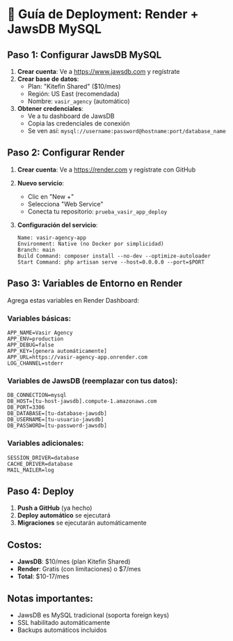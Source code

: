# 🚀 Guía de Deployment: Render + JawsDB MySQL

## Paso 1: Configurar JawsDB MySQL

1. **Crear cuenta**: Ve a https://www.jawsdb.com y regístrate
2. **Crear base de datos**:
   - Plan: "Kitefin Shared" ($10/mes)
   - Región: US East (recomendada)
   - Nombre: `vasir_agency` (automático)
3. **Obtener credenciales**:
   - Ve a tu dashboard de JawsDB
   - Copia las credenciales de conexión
   - Se ven así: `mysql://username:password@hostname:port/database_name`

## Paso 2: Configurar Render

1. **Crear cuenta**: Ve a https://render.com y regístrate con GitHub
2. **Nuevo servicio**:
   - Clic en "New +"
   - Selecciona "Web Service"
   - Conecta tu repositorio: `prueba_vasir_app_deploy`

3. **Configuración del servicio**:
   ```
   Name: vasir-agency-app
   Environment: Native (no Docker por simplicidad)
   Branch: main
   Build Command: composer install --no-dev --optimize-autoloader
   Start Command: php artisan serve --host=0.0.0.0 --port=$PORT
   ```

## Paso 3: Variables de Entorno en Render

Agrega estas variables en Render Dashboard:

### Variables básicas:
```
APP_NAME=Vasir Agency
APP_ENV=production
APP_DEBUG=false
APP_KEY=[genera automáticamente]
APP_URL=https://vasir-agency-app.onrender.com
LOG_CHANNEL=stderr
```

### Variables de JawsDB (reemplazar con tus datos):
```
DB_CONNECTION=mysql
DB_HOST=[tu-host-jawsdb].compute-1.amazonaws.com
DB_PORT=3306
DB_DATABASE=[tu-database-jawsdb]
DB_USERNAME=[tu-usuario-jawsdb]
DB_PASSWORD=[tu-password-jawsdb]
```

### Variables adicionales:
```
SESSION_DRIVER=database
CACHE_DRIVER=database
MAIL_MAILER=log
```

## Paso 4: Deploy

1. **Push a GitHub** (ya hecho)
2. **Deploy automático** se ejecutará
3. **Migraciones** se ejecutarán automáticamente

## Costos:
- **JawsDB**: $10/mes (plan Kitefin Shared)
- **Render**: Gratis (con limitaciones) o $7/mes
- **Total**: $10-17/mes

## Notas importantes:
- JawsDB es MySQL tradicional (soporta foreign keys)
- SSL habilitado automáticamente
- Backups automáticos incluidos
